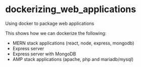 # dockerizing_web_applications
Using docker to package web applications

This shows how we can dockerize the following:

* MERN stack applications (react, node, express, mongodb)
* Express server
* Express server with MongoDB
* AMP stack applications (apache, php and mariadb/mysql)
